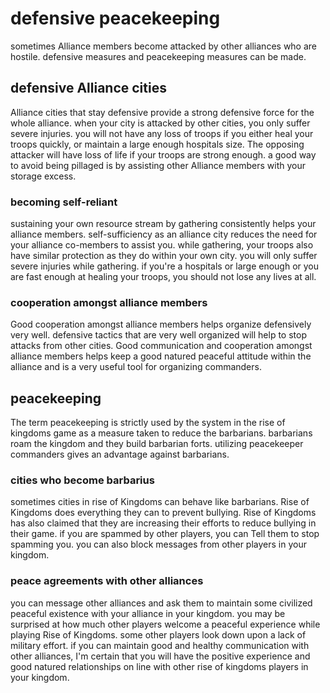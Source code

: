# defensive peacekeeping
sometimes Alliance members become attacked by other alliances who are hostile.
defensive measures and peacekeeping measures can be made.
## defensive Alliance cities
Alliance cities that stay defensive provide a strong defensive force for the whole alliance.
when your city is attacked by other cities, you only suffer severe injuries.
you will not have any loss of troops if you either heal your troops quickly, or maintain a large enough hospitals size.
The opposing attacker will have loss of life if your troops are strong enough.
a good way to avoid being pillaged is by assisting other Alliance members with your storage excess.
### becoming self-reliant
sustaining your own resource stream by gathering consistently helps your alliance members.
self-sufficiency as an alliance city reduces the need for your alliance co-members to assist you.
while gathering, your troops also have similar protection as they do within your own city.
you will only suffer severe injuries while gathering.
if you're a hospitals or large enough or you are fast enough at healing your troops, you should not lose any lives at all.
### cooperation amongst alliance members
Good cooperation amongst alliance members helps organize defensively very well.
defensive tactics that are very well organized will help to stop attacks from other cities.
Good communication and cooperation amongst alliance members helps keep a good natured peaceful attitude within the alliance and is a very useful tool for organizing commanders.
## peacekeeping
The term peacekeeping is strictly used by the system in the rise of kingdoms game as a measure taken to reduce the barbarians.
barbarians roam the kingdom and they build barbarian forts.
utilizing peacekeeper commanders gives an advantage against barbarians.
### cities who become barbarius
sometimes cities in rise of Kingdoms can behave like barbarians.
Rise of Kingdoms does everything they can to prevent bullying.
Rise of Kingdoms has also claimed that they are increasing their efforts to reduce bullying in their game.
if you are spammed by other players, you can Tell them to stop spamming you.
you can also block messages from other players in your kingdom.
### peace agreements with other alliances
you can message other alliances and ask them to maintain some civilized peaceful existence with your alliance in your kingdom.
you may be surprised at how much other players welcome a peaceful experience while playing Rise of Kingdoms.
some other players look down upon a lack of military effort.
if you can maintain good and healthy communication with other alliances, I'm certain that you will have the positive experience and good natured relationships on line with other rise of kingdoms players in your kingdom.
